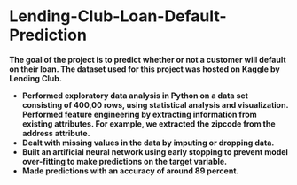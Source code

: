 # Lending-Club-Loan-Default-Prediction
**The goal of the project is to predict whether or not a customer will default on their loan. The dataset used for this project was hosted on Kaggle by Lending Club.**

- **Performed exploratory data analysis in Python on a data set consisting of 400,00 rows, using statistical analysis and visualization. Performed feature engineering by extracting information from existing attributes. For example, we extracted the zipcode from the address attribute.**
- **Dealt with missing values in the data by imputing or dropping data.**
- **Built an artificial neural network using early stopping to prevent model over-fitting to make predictions on the target variable.**
- **Made predictions with an accuracy of around 89 percent.**
